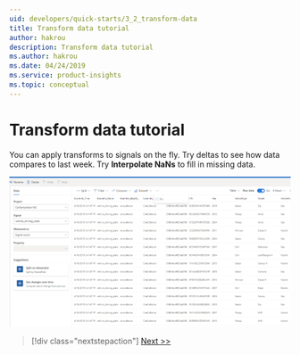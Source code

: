 ```yaml
---
uid: developers/quick-starts/3_2_transform-data
title: Transform data tutorial
author: hakrou
description: Transform data tutorial
ms.author: hakrou
ms.date: 04/24/2019
ms.service: product-insights
ms.topic: conceptual
---
```

# Transform data tutorial

You can apply transforms to signals on the fly. Try deltas to see how data compares to last week. Try **Interpolate NaNs** to fill in missing data.

![Insight](../images/quick-starts/2-transforms.png)

> [!div class="nextstepaction"]
> [Next >>](3_3_find-hidden-insights.md)
